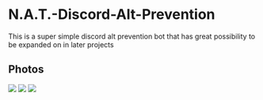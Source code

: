 # N.A.T.-Discord-Alt-Prevention
This is a super simple discord alt prevention bot that has great possibility to be expanded on in later projects

## Photos 
![](https://i.imgur.com/0WaVBhz.png)
![](https://i.imgur.com/NKrXChq.png)
![](https://i.imgur.com/NCucnyL.png)
